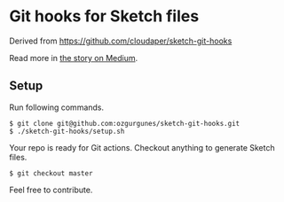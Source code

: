 # Git hooks for Sketch files

Derived from https://github.com/cloudaper/sketch-git-hooks

Read more in [the story on Medium](https://medium.com/cloudaper/simple-git-versioning-for-sketch-5d77df01571e).

## Setup

Run following commands.

```
$ git clone git@github.com:ozgurgunes/sketch-git-hooks.git
$ ./sketch-git-hooks/setup.sh
```

Your repo is ready for Git actions. Checkout anything to generate Sketch files.

```
$ git checkout master
```

Feel free to contribute.